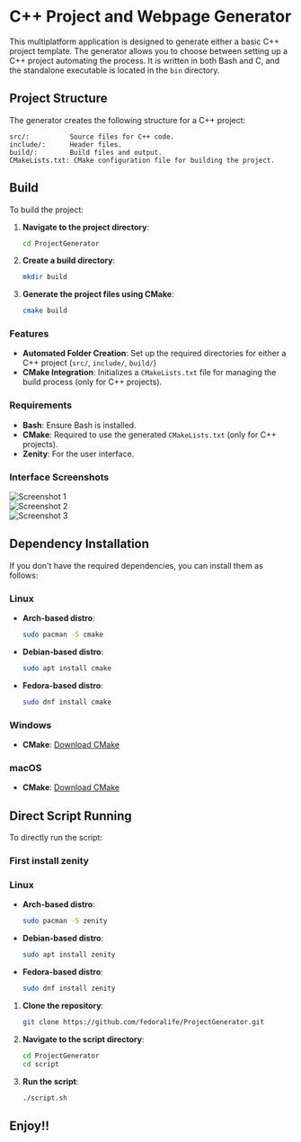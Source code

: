 # C++ Project and Webpage Generator

This multiplatform application is designed to generate either a basic C++ project template. The generator allows you to choose between setting up a C++ project automating the process. It is written in both Bash and C, and the standalone executable is located in the `bin` directory.

## Project Structure

The generator creates the following structure for a C++ project:

```
src/:          Source files for C++ code.
include/:      Header files.
build/:        Build files and output.
CMakeLists.txt: CMake configuration file for building the project.
```

## Build

To build the project:

1. **Navigate to the project directory**:
   ```sh
   cd ProjectGenerator
   ```

2. **Create a build directory**:
   ```sh
   mkdir build
   ```

3. **Generate the project files using CMake**:
   ```sh
   cmake build
   ```


### Features

- **Automated Folder Creation**: Set up the required directories for either a C++ project (`src/`, `include/`, `build/`) 
- **CMake Integration**: Initializes a `CMakeLists.txt` file for managing the build process (only for C++ projects).

### Requirements

- **Bash**: Ensure Bash is installed.
- **CMake**: Required to use the generated `CMakeLists.txt` (only for C++ projects).
- **Zenity**: For the user interface.

### Interface Screenshots

![Screenshot 1](https://github.com/user-attachments/assets/71cf47f9-1ad3-4fd2-be31-49a9b4b99310)  
![Screenshot 2](https://github.com/user-attachments/assets/4de70fd9-47db-45d7-9e9e-827496b0d19e)  
![Screenshot 3](https://github.com/user-attachments/assets/05b72607-23c9-46e8-8c8e-01e75879ddb3)

## Dependency Installation
If you don't have the required dependencies, you can install them as follows:

### Linux
- **Arch-based distro**:
   ```sh
   sudo pacman -S cmake 
   ```
- **Debian-based distro**:
   ```sh
   sudo apt install cmake 
   ```
- **Fedora-based distro**:
   ```sh
   sudo dnf install cmake 
   ```

### Windows
- **CMake**: [Download CMake](https://cmake.org/download/)

### macOS
- **CMake**: [Download CMake](https://cmake.org/download/)

## Direct Script Running

To directly run the script:

### First install zenity

### Linux
- **Arch-based distro**:
   ```sh
   sudo pacman -S zenity 
   ```
- **Debian-based distro**:
   ```sh
   sudo apt install zenity 
   ```
- **Fedora-based distro**:
   ```sh
   sudo dnf install zenity 
   ```

1. **Clone the repository**:
   ```sh
   git clone https://github.com/fedoralife/ProjectGenerator.git
   ```

2. **Navigate to the script directory**:
   ```sh
   cd ProjectGenerator
   cd script
   ```

3. **Run the script**:
   ```sh
   ./script.sh
   ```

## Enjoy!!
